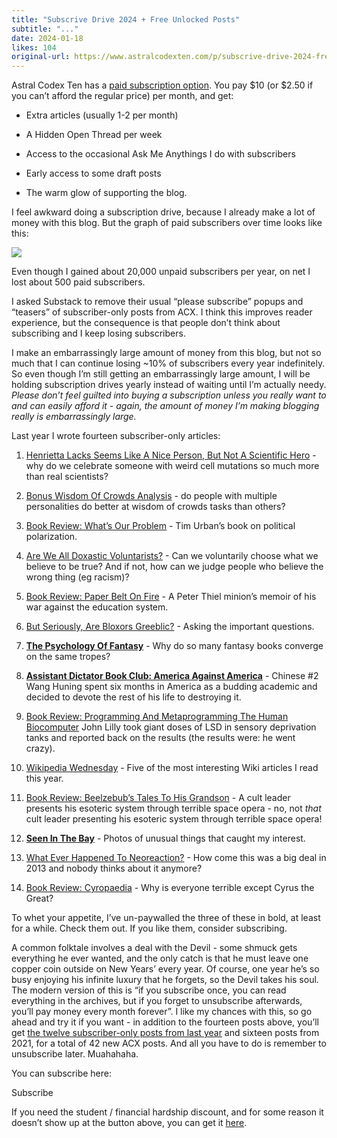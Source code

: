 ```yaml
---
title: "Subscrive Drive 2024 + Free Unlocked Posts"
subtitle: "..."
date: 2024-01-18
likes: 104
original-url: https://www.astralcodexten.com/p/subscrive-drive-2024-free-unlocked
---
```

Astral Codex Ten has a [paid subscription option](https://www.astralcodexten.com/subscribe?). You pay $10 (or $2.50 if you can’t afford the regular price) per month, and get:

  * Extra articles (usually 1-2 per month)

  * A Hidden Open Thread per week

  * Access to the occasional Ask Me Anythings I do with subscribers

  * Early access to some draft posts

  * The warm glow of supporting the blog.




I feel awkward doing a subscription drive, because I already make a lot of money with this blog. But the graph of paid subscribers over time looks like this:

[![](https://substackcdn.com/image/fetch/w_1456,c_limit,f_auto,q_auto:good,fl_progressive:steep/https%3A%2F%2Fsubstack-post-media.s3.amazonaws.com%2Fpublic%2Fimages%2Fe7a668d5-c116-4acc-ad47-5ef15c3f2bda_776x616.png)](https://substackcdn.com/image/fetch/f_auto,q_auto:good,fl_progressive:steep/https%3A%2F%2Fsubstack-post-media.s3.amazonaws.com%2Fpublic%2Fimages%2Fe7a668d5-c116-4acc-ad47-5ef15c3f2bda_776x616.png)

Even though I gained about 20,000 unpaid subscribers per year, on net I lost about 500 paid subscribers.

I asked Substack to remove their usual “please subscribe” popups and “teasers” of subscriber-only posts from ACX. I think this improves reader experience, but the consequence is that people don’t think about subscribing and I keep losing subscribers. 

I make an embarrassingly large amount of money from this blog, but not so much that I can continue losing ~10% of subscribers every year indefinitely. So even though I’m still getting an embarrassingly large amount, I will be holding subscription drives yearly instead of waiting until I’m actually needy. _Please don’t feel guilted into buying a subscription unless you really want to and can easily afford it - again, the amount of money I’m making blogging really is embarrassingly large._

Last year I wrote fourteen subscriber-only articles:

  1. [Henrietta Lacks Seems Like A Nice Person, But Not A Scientific Hero](https://www.astralcodexten.com/p/henrietta-lacks-seems-like-a-nice) \- why do we celebrate someone with weird cell mutations so much more than real scientists?

  2. [Bonus Wisdom Of Crowds Analysis](https://www.astralcodexten.com/p/bonus-wisdom-of-crowds-analysis) \- do people with multiple personalities do better at wisdom of crowds tasks than others?

  3. [Book Review: What’s Our Problem](https://www.astralcodexten.com/p/book-review-whats-our-problem) \- Tim Urban’s book on political polarization.

  4. [Are We All Doxastic Voluntarists?](https://www.astralcodexten.com/p/are-we-all-doxastic-voluntarists) \- Can we voluntarily choose what we believe to be true? And if not, how can we judge people who believe the wrong thing (eg racism)?

  5. [Book Review: Paper Belt On Fire](https://www.astralcodexten.com/p/book-review-paper-belt-on-fire) \- A Peter Thiel minion’s memoir of his war against the education system.

  6. [But Seriously, Are Bloxors Greeblic?](https://www.astralcodexten.com/p/but-seriously-are-bloxors-greeblic) \- Asking the important questions.

  7.  **[The Psychology Of Fantasy](https://www.astralcodexten.com/p/the-psychology-of-fantasy)** \- Why do so many fantasy books converge on the same tropes?

  8.  **[Assistant Dictator Book Club: America Against America](https://www.astralcodexten.com/p/assistant-dictator-book-club-america)** \- Chinese #2 Wang Huning spent six months in America as a budding academic and decided to devote the rest of his life to destroying it.

  9. [Book Review: Programming And Metaprogramming The Human Biocomputer](https://www.astralcodexten.com/p/book-review-programming-and-metaprogramming) John Lilly took giant doses of LSD in sensory deprivation tanks and reported back on the results (the results were: he went crazy).

  10. [Wikipedia Wednesday](https://www.astralcodexten.com/p/wikipedia-wednesday-72023) \- Five of the most interesting Wiki articles I read this year.

  11. [Book Review: Beelzebub’s Tales To His Grandson](https://www.astralcodexten.com/p/book-review-beelzebubs-tales-to-his) \- A cult leader presents his esoteric system through terrible space opera - no, not _that_ cult leader presenting his esoteric system through terrible space opera!

  12.  **[Seen In The Bay](https://www.astralcodexten.com/p/seen-in-the-bay)** \- Photos of unusual things that caught my interest.

  13. [What Ever Happened To Neoreaction?](https://www.astralcodexten.com/p/what-ever-happened-to-neoreaction) \- How come this was a big deal in 2013 and nobody thinks about it anymore?

  14. [Book Review: Cyropaedia](https://www.astralcodexten.com/p/book-review-cyropaedia) \- Why is everyone terrible except Cyrus the Great?




To whet your appetite, I’ve un-paywalled the three of these in bold, at least for a while. Check them out. If you like them, consider subscribing.

A common folktale involves a deal with the Devil - some shmuck gets everything he ever wanted, and the only catch is that he must leave one copper coin outside on New Years’ every year. Of course, one year he’s so busy enjoying his infinite luxury that he forgets, so the Devil takes his soul. The modern version of this is “if you subscribe once, you can read everything in the archives, but if you forget to unsubscribe afterwards, you’ll pay money every month forever”. I like my chances with this, so go ahead and try it if you want - in addition to the fourteen posts above, you’ll get [the twelve subscriber-only posts from last year](https://www.astralcodexten.com/p/2023-subscription-drive-free-unlocked) and sixteen posts from 2021, for a total of 42 new ACX posts. And all you have to do is remember to unsubscribe later. Muahahaha.

You can subscribe here:

Subscribe

If you need the student / financial hardship discount, and for some reason it doesn’t show up at the button above, you can get it [here](http://astralcodexten.substack.com/932d293e).
